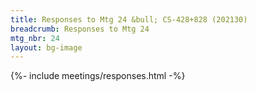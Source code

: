 ```yaml
---
title: Responses to Mtg 24 &bull; CS-428+828 (202130)
breadcrumb: Responses to Mtg 24
mtg_nbr: 24
layout: bg-image
---
```


{%- include meetings/responses.html -%}
